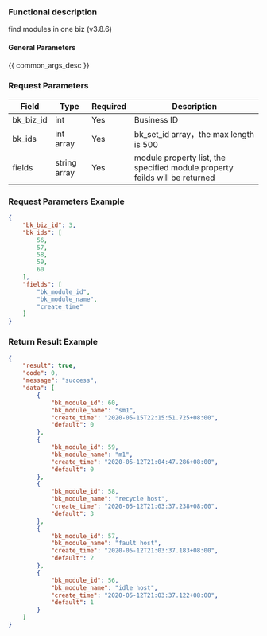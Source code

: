### Functional description

find modules in one biz (v3.8.6)

#### General Parameters

{{ common_args_desc }}

### Request Parameters

| Field               | Type   | Required | Description           |
| ------------------- | ------ | -------- | --------------------- |
| bk_biz_id           | int    | Yes      | Business ID           |
| bk_ids  | int array  | Yes     | bk_set_id array，the max length is 500 |
| fields  |  string array   | Yes     | module property list, the specified module property feilds will be returned |

### Request Parameters Example

```json
{
    "bk_biz_id": 3,
    "bk_ids": [
        56,
        57,
        58,
        59,
        60
    ],
    "fields": [
        "bk_module_id",
        "bk_module_name",
        "create_time"
    ]
}
```

### Return Result Example

```json
{
    "result": true,
    "code": 0,
    "message": "success",
    "data": [
        {
            "bk_module_id": 60,
            "bk_module_name": "sm1",
            "create_time": "2020-05-15T22:15:51.725+08:00",
            "default": 0
        },
        {
            "bk_module_id": 59,
            "bk_module_name": "m1",
            "create_time": "2020-05-12T21:04:47.286+08:00",
            "default": 0
        },
        {
            "bk_module_id": 58,
            "bk_module_name": "recycle host",
            "create_time": "2020-05-12T21:03:37.238+08:00",
            "default": 3
        },
        {
            "bk_module_id": 57,
            "bk_module_name": "fault host",
            "create_time": "2020-05-12T21:03:37.183+08:00",
            "default": 2
        },
        {
            "bk_module_id": 56,
            "bk_module_name": "idle host",
            "create_time": "2020-05-12T21:03:37.122+08:00",
            "default": 1
        }
    ]
}
```
